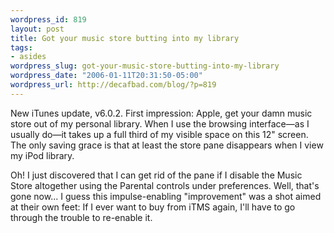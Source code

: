 ```yaml
--- 
wordpress_id: 819
layout: post
title: Got your music store butting into my library
tags: 
- asides
wordpress_slug: got-your-music-store-butting-into-my-library
wordpress_date: "2006-01-11T20:31:50-05:00"
wordpress_url: http://decafbad.com/blog/?p=819
---
```

New iTunes update, v6.0.2.  First impression:  Apple, get your damn music store out of my personal library.  When I use the browsing interface—as I usually do—it takes up a full third of my visible space on this 12" screen.  The only saving grace is that at least the store pane disappears when I view my iPod library.  

Oh!  I just discovered that I can get rid of the pane if I disable the Music Store altogether using the Parental controls under preferences.  Well, that's gone now... I guess this impulse-enabling "improvement" was a shot aimed at their own feet:  If I ever want to buy from iTMS again, I'll have to go through the trouble to re-enable it.

